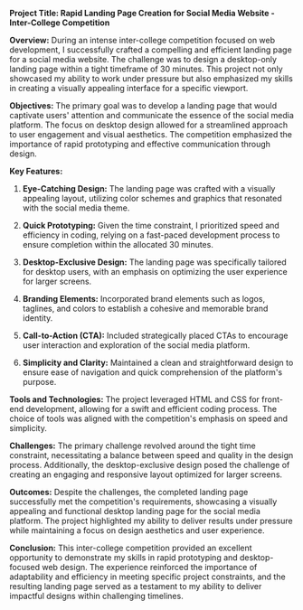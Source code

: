 **Project Title: Rapid Landing Page Creation for Social Media Website - Inter-College Competition**

**Overview:**
During an intense inter-college competition focused on web development, I successfully crafted a compelling and efficient landing page for a social media website. The challenge was to design a desktop-only landing page within a tight timeframe of 30 minutes. This project not only showcased my ability to work under pressure but also emphasized my skills in creating a visually appealing interface for a specific viewport.

**Objectives:**
The primary goal was to develop a landing page that would captivate users' attention and communicate the essence of the social media platform. The focus on desktop design allowed for a streamlined approach to user engagement and visual aesthetics. The competition emphasized the importance of rapid prototyping and effective communication through design.

**Key Features:**
1. **Eye-Catching Design:** The landing page was crafted with a visually appealing layout, utilizing color schemes and graphics that resonated with the social media theme.
   
2. **Quick Prototyping:** Given the time constraint, I prioritized speed and efficiency in coding, relying on a fast-paced development process to ensure completion within the allocated 30 minutes.

3. **Desktop-Exclusive Design:** The landing page was specifically tailored for desktop users, with an emphasis on optimizing the user experience for larger screens.

4. **Branding Elements:** Incorporated brand elements such as logos, taglines, and colors to establish a cohesive and memorable brand identity.

5. **Call-to-Action (CTA):** Included strategically placed CTAs to encourage user interaction and exploration of the social media platform.

6. **Simplicity and Clarity:** Maintained a clean and straightforward design to ensure ease of navigation and quick comprehension of the platform's purpose.

**Tools and Technologies:**
The project leveraged HTML and CSS for front-end development, allowing for a swift and efficient coding process. The choice of tools was aligned with the competition's emphasis on speed and simplicity.

**Challenges:**
The primary challenge revolved around the tight time constraint, necessitating a balance between speed and quality in the design process. Additionally, the desktop-exclusive design posed the challenge of creating an engaging and responsive layout optimized for larger screens.

**Outcomes:**
Despite the challenges, the completed landing page successfully met the competition's requirements, showcasing a visually appealing and functional desktop landing page for the social media platform. The project highlighted my ability to deliver results under pressure while maintaining a focus on design aesthetics and user experience.

**Conclusion:**
This inter-college competition provided an excellent opportunity to demonstrate my skills in rapid prototyping and desktop-focused web design. The experience reinforced the importance of adaptability and efficiency in meeting specific project constraints, and the resulting landing page served as a testament to my ability to deliver impactful designs within challenging timelines.
